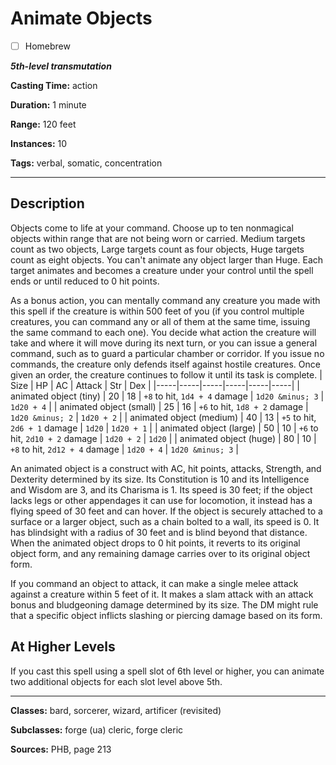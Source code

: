# Animate Objects

- [ ] Homebrew

***5th-level transmutation***

**Casting Time:** action

**Duration:** 1 minute

**Range:** 120 feet

**Instances:** 10

**Tags:** verbal, somatic, concentration

---

## Description
Objects come to life at your command. Choose up to ten nonmagical objects within range that are not being worn or carried. Medium targets count as two objects, Large targets count as four objects, Huge targets count as eight objects. You can't animate any object larger than Huge. Each target animates and becomes a creature under your control until the spell ends or until reduced to 0 hit points.

As a bonus action, you can mentally command any creature you made with this spell if the creature is within 500 feet of you (if you control multiple creatures, you can command any or all of them at the same time, issuing the same command to each one). You decide what action the creature will take and where it will move during its next turn, or you can issue a general command, such as to guard a particular chamber or corridor. If you issue no commands, the creature only defends itself against hostile creatures. Once given an order, the creature continues to follow it until its task is complete.
| Size | HP | AC | Attack | Str | Dex |
|-----|-----|-----|-----|-----|-----|
| animated object (tiny) | 20 | 18 | `+8` to hit, `1d4 + 4` damage | `1d20 &minus; 3` | `1d20 + 4` |
| animated object (small) | 25 | 16 | `+6` to hit, `1d8 + 2` damage | `1d20 &minus; 2` | `1d20 + 2` |
| animated object (medium) | 40 | 13 | `+5` to hit, `2d6 + 1` damage | `1d20` | `1d20 + 1` |
| animated object (large) | 50 | 10 | `+6` to hit, `2d10 + 2` damage | `1d20 + 2` | `1d20` |
| animated object (huge) | 80 | 10 | `+8` to hit, `2d12 + 4` damage | `1d20 + 4` | `1d20 &minus; 3` |

An animated object is a construct with AC, hit points, attacks, Strength, and Dexterity determined by its size. Its Constitution is 10 and its Intelligence and Wisdom are 3, and its Charisma is 1. Its speed is 30 feet; if the object lacks legs or other appendages it can use for locomotion, it instead has a flying speed of 30 feet and can hover. If the object is securely attached to a surface or a larger object, such as a chain bolted to a wall, its speed is 0. It has blindsight with a radius of 30 feet and is blind beyond that distance. When the animated object drops to 0 hit points, it reverts to its original object form, and any remaining damage carries over to its original object form.

If you command an object to attack, it can make a single melee attack against a creature within 5 feet of it. It makes a slam attack with an attack bonus and bludgeoning damage determined by its size. The DM might rule that a specific object inflicts slashing or piercing damage based on its form.

## At Higher Levels
If you cast this spell using a spell slot of 6th level or higher, you can animate two additional objects for each slot level above 5th.

---

**Classes:** bard, sorcerer, wizard, artificer (revisited)

**Subclasses:** forge (ua) cleric, forge cleric

**Sources:** PHB, page 213
